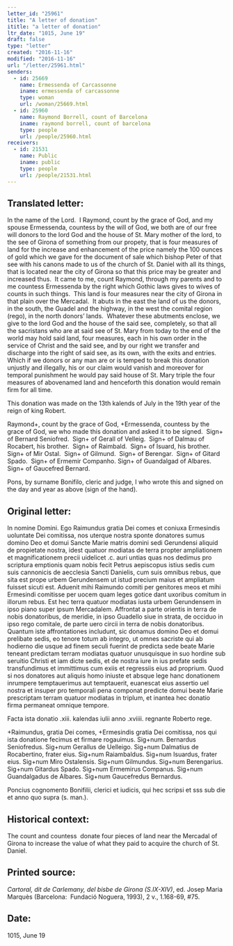 ```yaml
---
letter_id: "25961"
title: "A letter of donation"
ititle: "a letter of donation"
ltr_date: "1015, June 19"
draft: false
type: "letter"
created: "2016-11-16"
modified: "2016-11-16"
url: "/letter/25961.html"
senders:
  - id: 25669
    name: Ermessenda of Carcassonne
    iname: ermessenda of carcassonne
    type: woman
    url: /woman/25669.html
  - id: 25960
    name: Raymond Borrell, count of Barcelona
    iname: raymond borrell, count of barcelona
    type: people
    url: /people/25960.html
receivers:
  - id: 21531
    name: Public
    iname: public
    type: people
    url: /people/21531.html
---
```

<h2> Translated letter:</h2><p>In the name of the Lord.&nbsp; I Raymond, count by the grace of God, and my spouse Ermessenda, countess by the will of God, we both are of our free will donors to the lord God and the house of St. Mary mother of the lord, to the see of Girona of something from our propety, that is four measures of land for the increase and enhancement of the price namely the 100 ounces of gold which we gave for the document of sale which bishop Peter of that see with his canons made to us of the church of St. Daniel with all its things, that is located near the city of Girona so that this price may be greater and increased thus.&nbsp; It came to me, count Raymond, through my parents and to me countess Ermessenda by the right which Gothic laws gives to wives of counts in such things.&nbsp; This land is four measures near the city of Girona in that plain over the Mercadal.&nbsp; It abuts in the east the land of us the donors, in the south, the Guadel and the highway, in the west the comital region (rego), in the north donors’ lands.&nbsp; Whatever these abutments enclose, we give to the lord God and the house of the said see, completely, so that all the sacristans who are at said see of St. Mary from today to the end of the world may hold said land, four measures, each in his own order in the service of Christ and the said see, and by our right we transfer and discharge into the right of said see, as its own, with the exits and entries.&nbsp; Which if we donors or any man are or is temped to break this donation unjustly and illegally, his or our claim would vanish and moreover for temporal punishment he would pay said house of St. Mary triple the four measures of abovenamed land and henceforth this donation would remain firm for all time.</p><p>This donation was made on the 13th kalends of July in the 19th year of the reign of king Robert.</p><p>Raymond+, count by the grace of God, +Ermessenda, countess by the grace of God, we who made this donation and asked it to be signed.&nbsp; Sign+ of Bernard Seniofred.&nbsp; Sign+ of Gerall of Velleig.&nbsp; Sign+ of Dalmau of Rocabert, his brother.&nbsp; Sign+ of Raimbald.&nbsp; Sign+ of Isuard, his brother.&nbsp; Sign+ of Mir Ostal.&nbsp; Sign+ of Gilmund.&nbsp; Sign+ of Berengar.&nbsp; Sign+ of Gitard Spado.&nbsp; Sign+ of Ermemir Companho. Sign+ of Guandalgad of Albares.&nbsp; Sign+ of Gaucefred Bernard.</p><p>Pons, by surname Bonifilo, cleric and judge, I who wrote this and signed on the day and year as above (sign of the hand).</p><h2 class="mt-4"> Original letter:</h2><p class="Bodytext31">In nomine Domini. Ego Raimundus gratia Dei comes et coniuxa Ermesindis uoluntate Dei comitissa, nos uterque nostra sponte donatores sumus domino Deo et domui Sancte Marie matris domini sedi Gerundensi aliquid de propietate nostra, idest quatuor modiatas de terra propter ampliationem et magnificationem precii uidelicet .c. auri untias quas nos dedimus pro scriptura emptionis quam nobis fecit Petrus aepiscopus istius sedis cum suis cannonicis de aecclesia Sancti Danielis, cum suis omnibus rebus, que sita est prope urbem Gerundensem ut istud precium maius et ampliatum fuisset sicuti est. Aduenit mihi Raimundo comiti per genitores meos et mihi Ermesindi comitisse per uocem quam leges gotice dant uxoribus comitum in illorum rebus. Est hec terra quatuor modiatas iusta urbem Gerundensem in ipso piano super ipsum Mercadalem. Affrontat a parte orientis in terra de nobis donatoribus, de meridie, in ipso Guadello siue in strata, de occiduo in ipso rego comitale, de parte uero circii in terra de nobis donatoribus. Quantum iste affrontationes includunt, sic donamus domino Deo et domui prelibate sedis, eo tenore totum ab integro, ut omnes sacriste qui ab hodierno die usque ad finem seculi fuerint de predicta sede beate Marie teneant predictam terram modiatas quatuor unusquisque in suo hordine sub seruitio Christi et iam dicte sedis, et de nostra iure in ius prefate sedis transfundimus et immittimus cum exiis et regressiis eius ad proprium. Quod si nos donatores aut aliquis homo iniuste et absque lege hanc donationem inrumpere temptauerimus aut temptauerit, euanescat eius assertio uel nostra et insuper pro temporali pena componat predicte domui beate Marie prescriptam terram quatuor modiatas in triplum, et inantea hec donatio firma permaneat omnique tempore.</p><p>Facta ista donatio .xiii. kalendas iulii anno .xviiii. regnante Roberto rege.</p><p>+Raimundus, gratia Dei comes, +Ermesindis gratia Dei comitissa, nos qui ista donatione fecimus et firmare rogauimus. Sig+num. Bernardus Seniofredus. Sig+num Gerallus de Uelleigo. Sig+num Dalmatius de Rocabertino, frater eius. Sig+num Raiambaldus. Sig+num Isuardus, frater eius. Sig+num Miro Ostalensis. Sig+num Gilmundus. Sig+num Berengarius. Sig+num Gitardus Spado. Sig+num Ermemirus Companus. Sig+num Guandalgadus de Albares. Sig+num Gaucefredus Bernardus.</p><p>Poncius cognomento Bonifilii, clerici et iudicis, qui hec scripsi et sss sub die et anno quo supra (s. man.).</p><h2 class="mt-4"> Historical context:</h2><p>The count and countess&nbsp; donate four pieces of land near the Mercadal of Girona to increase the value of what they paid to acquire the church of St. Daniel.&nbsp;</p><h2 class="mt-4"> Printed source:</h2><p><i>Cartoral, dit de Carlemany, del bisbe de Girona (S.IX-XIV)</i>, ed. Josep Maria Marquès (Barcelona:&nbsp; Fundació Noguera, 1993), 2 v., 1.168-69, #75.</p><h2 class="mt-4"> Date:</h2>1015, June 19